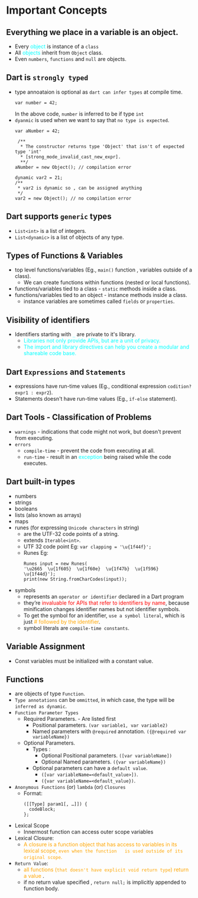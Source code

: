 # Important Concepts

## Everything we place in a variable is an object.
  - Every <span style="color:cyan">object</span> is instance of a `class`
  - All <span style="color:cyan">objects</span> inherit from `Object` class.
  - Even  `numbers`, `functions` and `null` are objects.

## Dart is `strongly typed`
  - type annoataion is optional as `dart can infer types` at compile time.
    ```
    var number = 42;
    ```
    In the above code, `number` is inferred to be if type `int`
  - `dyanmic` is used when we want to say that `no type is expected`.
    ```
    var aNumber = 42;

     /**
      * The constructor returns type 'Object' that isn't of expected type 'int' 
      * [strong_mode_invalid_cast_new_expr]. 
      **/ 
    aNumber = new Object(); // compilation error
    ```
    ```
    dynamic var2 = 21;
    /**
     * var2 is dynamic so , can be assigned anything
     */
    var2 = new Object(); // no compilation error
    ```

## Dart supports `generic` types
  - `List<int>` is a list of integers.
  - `List<dynamic>` is a list of objects of any type.

## Types of Functions & Variables
  - top level functions/variables (Eg., `main()` function , variables outside of a class).
    - We can create functions within functions (nested or local functions).
  - functions/variables tied to a class - `static` methods inside a class.
  - functions/variables tied to an object - instance methods inside a class.
    - instance variables are sometimes called `fields` or `properties`.

## Visibility of identifiers
  - Identifiers starting with <span style="color:cyan">`_`</span> are private to it's library.
    - <span style="color:cyan">Libraries not only provide APIs, but are a unit of privacy. </span>
    - <span style="color:cyan">The import and library directives can help you create a modular and shareable code base.</span>

## Dart `Expressions` and `Statements`
  - expressions have run-time values  (Eg., conditional expression `codition? expr1 : expr2`).
  - Statements doesn't have run-time values  (Eg., `if-else` statement).

## Dart Tools - Classification of Problems
  - `warnings` - indications that code might not work, but doesn't prevent from executing.
  - `errors` 
    - `compile-time` - prevent the code from executing at all.
    - `run-time` - result in an <span style="color:cyan">exception</span> being raised while the code executes.

## Dart built-in types
  - numbers
  - strings
  - booleans
  - lists (also known as arrays)
  - maps 
  - runes (for expressing `Unicode characters` in string)
    - are the UTF-32 code points of a string.
    - extends `Iterable<int>`.
    - UTF 32 code point Eg:  ```var clapping = '\u{1f44f}';```
    - Runes Eg: 
      ```
      Runes input = new Runes(
      '\u2665  \u{1f605}  \u{1f60e}  \u{1f47b}  \u{1f596}  \u{1f44d}');
      print(new String.fromCharCodes(input));
      ```
  - symbols 
    - represents an `operator or identifier` declared in a Dart program
    - they’re <span style=color:red>invaluable for APIs that refer to identifiers by name</span>, because minification changes identifier names but not identifier symbols.
    - To get the symbol for an identifier, `use a symbol literal`, which is just <span style=color:orange># followed by the identifier</span>.
    - symbol literals are `compile-time constants`.

## Variable Assignment 
 - Const variables must be initialized with a constant value.

## Functions
 - are objects of type `Function`.
 - `Type annotations` can be `ommitted`, in which case, the type will be `inferred as dynamic`.
 - `Function Parameter Types`
   - Required Parameters. - Are listed first 
     - Positional parameters. ```(var variable1, var variable2)```
     - Named parameters with `@required` annotation. ```({@required var variableName})```
   - Optional Parameters.
     - Types :
       - Optional Positional parameters. ```([var variableName])```
       - Optional Named parameters. ```({var variableName})```
     - Optional parameters can have a `default value`. 
       - ```([var variableName=<default_value>])```.   
       - ```({var variableName=<default_value})```.
 - `Anonymous Functions` (or) `lambda` (or) `Closures`
   - Format:
     ```
     ([[Type] param1[, …]]) {
       codeBlock;
     }; 
     ```
  - Lexical Scope 
    - Innermost function can access outer scope variables
  - Lexical Closure:
    - <span style="color:orange">A closure is a function object that has access to variables in its lexical scope, `even when the function   is used outside of its original scope`.</span>
  - `Return Value`:
    - <span style="color:orange">all functions (`that doesn't have explicit void return type`) return a value</span> .
    - if no return value specified , `return null;` is implicitly appended to function body.






